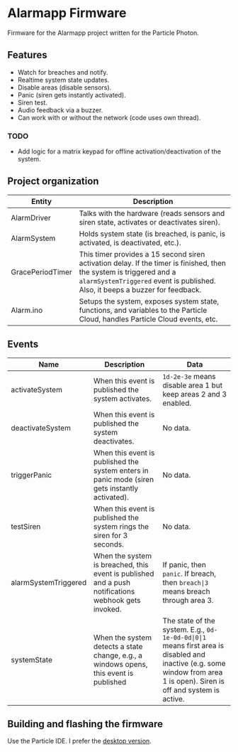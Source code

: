 # Alarmapp Firmware

Firmware for the Alarmapp project written for the Particle Photon.

## Features

- Watch for breaches and notify.
- Realtime system state updates.
- Disable areas (disable sensors).
- Panic (siren gets instantly activated).
- Siren test.
- Audio feedback via a buzzer.
- Can work with or without the network (code uses own thread).

### TODO
- Add logic for a matrix keypad for offline activation/deactivation of the system.

## Project organization

| Entity                    | Description        |
|---------------------------|--------------------|
| AlarmDriver               | Talks with the hardware (reads sensors and siren state, activates or deactivates siren). |
| AlarmSystem               | Holds system state (is breached, is panic, is activated, is deactivated, etc.). |
| GracePeriodTimer          | This timer provides a 15 second siren activation delay. If the timer is finished, then the system is triggered and a `alarmSystemTriggered` event is published. Also, it beeps a buzzer for feedback. |
| Alarm.ino                 | Setups the system, exposes system state, functions, and variables to the Particle Cloud, handles Particle Cloud events, etc. |

## Events

| Name | Description | Data |
|------|-------------|-------|
| activateSystem       | When this event is published the system activates. | `1d-2e-3e` means disable area 1 but keep areas 2 and 3 enabled. |
| deactivateSystem     | When this event is published the system deactivates. | No data. |
| triggerPanic         | When this event is published the system enters in panic mode (siren gets instantly activated). | No data. |
| testSiren            | When this event is published the system rings the siren for 3 seconds. | No data. |
| alarmSystemTriggered | When the system is breached, this event is published and a push notifications webhook gets invoked. | If panic, then `panic`. If breach, then `breach\|3` means breach through area 3. |
| systemState          | When the system detects a state change, e.g., a windows opens, this event is published | The state of the system. E.g., `0d-1e-0d-0d\|0\|1` means first area is disabled and inactive (e.g. some window from area 1 is open). Siren is off and system is active. |

## Building and flashing the firmware

Use the Particle IDE. I prefer the [desktop version](https://docs.particle.io/guide/tools-and-features/dev/).
